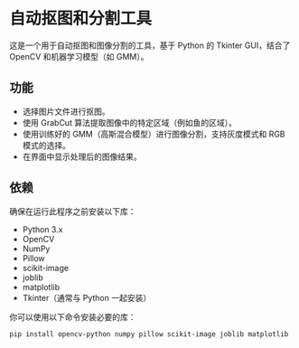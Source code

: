 # 自动抠图和分割工具

这是一个用于自动抠图和图像分割的工具，基于 Python 的 Tkinter GUI，结合了 OpenCV 和机器学习模型（如 GMM）。

## 功能

- 选择图片文件进行抠图。
- 使用 GrabCut 算法提取图像中的特定区域（例如鱼的区域）。
- 使用训练好的 GMM（高斯混合模型）进行图像分割，支持灰度模式和 RGB 模式的选择。
- 在界面中显示处理后的图像结果。

## 依赖

确保在运行此程序之前安装以下库：

- Python 3.x
- OpenCV
- NumPy
- Pillow
- scikit-image
- joblib
- matplotlib
- Tkinter（通常与 Python 一起安装）

你可以使用以下命令安装必要的库：

```bash
pip install opencv-python numpy pillow scikit-image joblib matplotlib